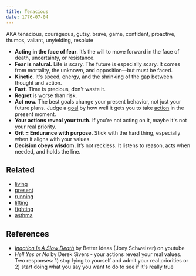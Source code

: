 ```yaml
---
title: Tenacious
date: 1776-07-04
---
```

AKA tenacious, courageous, gutsy, brave, game, confident, proactive, thumos, valiant, unyielding, resolute

- **Acting in the face of fear**. It’s the will to move forward in the face of death, uncertainty, or resistance.
- **Fear is natural.** Life is scary. The future is especially scary. It comes from mortality, the unknown, and opposition—but must be faced.
- **Kinetic**. It's speed, energy, and the shrinking of the gap between thought and action.
- **Fast**. Time is precious, don't waste it.
- **Regret** is worse than risk.
- **Act now.** The best goals change your present behavior, not just your future plans. Judge a [goal](/policy) by how well it gets you to take [action](/action) in the present moment.
- **Your actions reveal your truth.** If you're not acting on it, maybe it's not your real priority.
- **Grit = Endurance with purpose.** Stick with the hard thing, especially when it aligns with your values.
- **Decision obeys wisdom.** It’s not reckless. It listens to reason, acts when needed, and holds the line.

## Related
- [living](/living)
- [present](present.md)
- [running](/running)
- [lifting](/lifting)
- [fighting](/fighting)
- [asthma](/asthma)

## References
- *[Inaction Is A Slow Death](/https://www.youtube.com/watch?v=RIVVQkZtnAU)* by Better Ideas (Joey Schweizer) on youtube
- *Hell Yes or No* by Derek Sivers - your actions reveal your real values. Two responses: 1) stop lying to yourself and admit your real priorities or 2) start doing what you say you want to do to see if it's really true